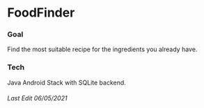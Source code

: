 # FoodFinder

<h3> Goal </h3>

Find the most suitable recipe for the ingredients you already have.

<h3> Tech </h3>

Java Android Stack with SQLite backend.

<h6> Last Edit 06/05/2021 </h6>
